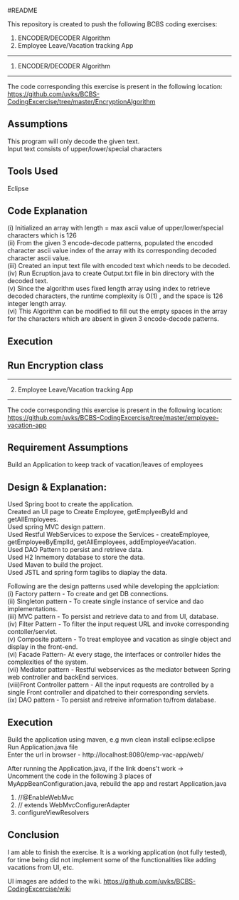 #README

This repository is created to push the following BCBS coding exercises:

1. ENCODER/DECODER Algorithm <br />
2. Employee Leave/Vacation tracking App

-----------------------------------------------------------------------------------------------------------
1. ENCODER/DECODER Algorithm
-------------------------
The code corresponding this exercise is present in the following location:<br />
https://github.com/uvks/BCBS-CodingExcercise/tree/master/EncryptionAlgorithm

Assumptions
-----------
This program will only decode the given text.<br />
Input text consists of upper/lower/special characters

Tools Used
----------
Eclipse

Code Explanation
----------------
(i) Initialized an array with length = max ascii value of upper/lower/special characters which is 126 <br />
(ii) From the given 3 encode-decode patterns, populated the encoded character ascii value index of the array with its corresponding decoded character ascii value.<br />
(iii) Created an input text file with encoded text which needs to be decoded.<br />
(iv) Run Ecruption.java to create Output.txt file in bin directory with the decoded text.<br />
(v) Since the algorithm uses fixed length array using index to retrieve decoded characters, the runtime complexity is O(1) , and the space is 126 integer length array.<br />
(vi) This Algorithm can be modified to fill out the empty spaces in the array for the characters which are absent in given 3 encode-decode patterns.<br />

Execution
---------
Run Encryption class
-----------------------------------------------------------------------------------------------------------
-----------------------------------------------------------------------------------------------------------

2. Employee Leave/Vacation tracking App
-----------------------------------
The code corresponding this exercise is present in the following location:<br />
https://github.com/uvks/BCBS-CodingExcercise/tree/master/employee-vacation-app

Requirement Assumptions
----------------------
Build an Application to keep track of vacation/leaves of employees

Design & Explanation:
---------------------
Used Spring boot to create the application.<br />
Created an UI page to Create Employee, getEmplyeeById and getAllEmployees.<br />
Used spring MVC design pattern.<br />
Used Restful WebServices to expose the Services - createEmployee, getEmployeeByEmplId, getAllEmployees, addEmployeeVacation.<br />
Used DAO Pattern to persist and retrieve data.<br />
Used H2 Inmemory database to store the data.<br />
Used Maven to build the project.<br />
Used JSTL and spring form taglibs to diaplay the data.<br />

Following are the design patterns used while developing the applciation:<br />
(i)   Factory pattern - To create and get DB connections.<br />
(ii)  Singleton pattern - To create single instance of service and dao implementations.<br />
(iii) MVC pattern - To persist and retrieve data to and from UI, database.<br />
(iv)  Filter Pattern - To filter the input request URL and invoke corresponding contoller/servlet.<br />
(v)   Composite pattern - To treat employee and vacation as single object and display in the front-end.<br />
(vi)  Facade Pattern- At every stage, the interfaces or controller hides the complexities of the system.<br />
(vii) Mediator pattern - Restful webservices as the mediator between Spring web controller and backEnd services.<br />
(viii)Front Controller pattern - All the input requests are controlled by a single Front controller and dipatched to their corresponding servlets.<br />
(ix)  DAO pattern - To persist and retreive information to/from database.<br />

Execution
-----------
Build the application using maven, e.g mvn clean install eclipse:eclipse<br />
Run Application.java file<br />
Enter the url in browser - http://localhost:8080/emp-vac-app/web/ <br />

After running the Application.java, if the link doens't work -> <br />
Uncomment the code in the following 3 places of MyAppBeanConfiguration.java, rebuild the app and restart Application.java<br />
1. //@EnableWebMvc <br />
2. // extends WebMvcConfigurerAdapter <br />
3. configureViewResolvers <br />

Conclusion
------------
I am able to finish the exercise. It is a working application (not fully tested), for time being did not implement some of the functionalities like adding vacations from UI, etc.

UI images are added to the wiki.
https://github.com/uvks/BCBS-CodingExcercise/wiki

